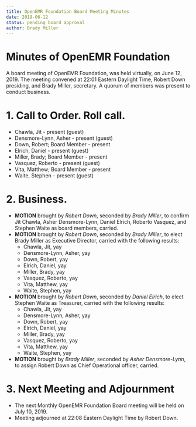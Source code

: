 ```yaml
---
title: OpenEMR Foundation Board Meeting Minutes
date: 2019-06-12
status: pending board approval
author: Brady Miller
---
```


# Minutes of OpenEMR Foundation

A board meeting of OpenEMR Foundation, was held virtually, on June 12, 2019. The meeting
convened at 22:01 Eastern Daylight Time, Robert Down presiding, and Brady Miller,
secretary. A quorum of members was present to conduct business.

# 1. Call to Order. Roll call.

- Chawla, Jit - present (guest)
- Densmore-Lynn, Asher - present (guest)
- Down, Robert; Board Member - present
- Elrich, Daniel - present (guest)
- Miller, Brady; Board Member - present
- Vasquez, Roberto - present (guest)
- Vita, Matthew; Board Member - present
- Waite, Stephen - present (guest)

# 2. Business.

- **MOTION** brought by _Robert Down_, seconded by _Brady Miller_, to confirm Jit Chawla, Asher Densmore-Lynn, Daniel Elrich, Roberto Vasquez, and Stephen Waite as board members, carried.
- **MOTION** brought by _Robert Down_, seconded by _Brady Miller_, to elect Brady Miller as Executive Director, carried with the following results:
  - Chawla, Jit, yay
  - Densmore-Lynn, Asher, yay
  - Down, Robert, yay
  - Elrich, Daniel, yay
  - Miller, Brady, yay
  - Vasquez, Roberto, yay
  - Vita, Matthew, yay
  - Waite, Stephen, yay
- **MOTION** brought by _Robert Down_, seconded by _Daniel Elrich_, to elect Stephen Waite as Treasurer, carried with the following results:
  - Chawla, Jit, yay
  - Densmore-Lynn, Asher, yay
  - Down, Robert, yay
  - Elrich, Daniel, yay
  - Miller, Brady, yay
  - Vasquez, Roberto, yay
  - Vita, Matthew, yay
  - Waite, Stephen, yay
- **MOTION** brought by _Brady Miller_, seconded by _Asher Densmore-Lynn_, to assign Robert Down as Chief Operational officer, carried.

# 3. Next Meeting and Adjournment

- The next Monthly OpenEMR Foundation Board meeting will be held on July 10, 2019.
- Meeting adjourned at 22:08 Eastern Daylight Time by Robert Down.

